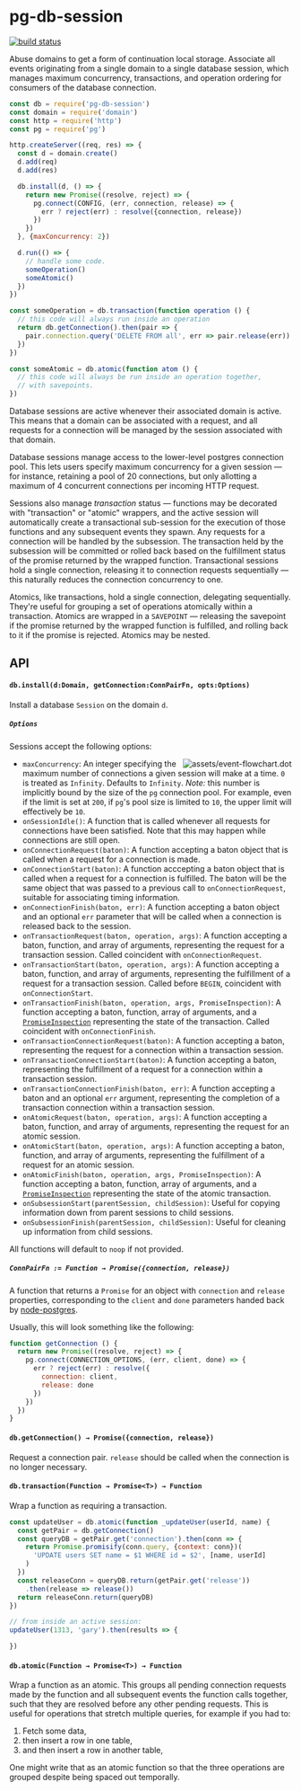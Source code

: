 # pg-db-session

[![build status](https://travis-ci.com/npm/pg-db-session.svg?token=yheHTHt7F3KqoBV9TUYc)](https://travis-ci.com/npm/pg-db-session)

Abuse domains to get a form of continuation local storage. Associate all events
originating from a single domain to a single database session, which manages
maximum concurrency, transactions, and operation ordering for consumers of the
database connection.

```javascript
const db = require('pg-db-session')
const domain = require('domain')
const http = require('http')
const pg = require('pg')

http.createServer((req, res) => {
  const d = domain.create()
  d.add(req)
  d.add(res)

  db.install(d, () => {
    return new Promise((resolve, reject) => {
      pg.connect(CONFIG, (err, connection, release) => {
        err ? reject(err) : resolve({connection, release})
      })
    })
  }, {maxConcurrency: 2})

  d.run(() => {
    // handle some code.
    someOperation()
    someAtomic()
  })
})

const someOperation = db.transaction(function operation () {
  // this code will always run inside an operation
  return db.getConnection().then(pair => {
    pair.connection.query('DELETE FROM all', err => pair.release(err))
  })
})

const someAtomic = db.atomic(function atom () {
  // this code will always be run inside an operation together,
  // with savepoints.
})
```

Database sessions are active whenever their associated domain is active. This means
that a domain can be associated with a request, and all requests for a connection
will be managed by the session associated with that domain.

Database sessions manage access to the lower-level postgres connection pool.
This lets users specify maximum concurrency for a given session — for instance,
retaining a pool of 20 connections, but only allotting a maximum of 4
concurrent connections per incoming HTTP request.

Sessions also manage *transaction* status — functions may be decorated with
"transaction" or "atomic" wrappers, and the active session will automatically
create a transactional sub-session for the execution of those functions and any
subsequent events they spawn. Any requests for a connection will be handled by
the subsession. The transaction held by the subsession will be committed or
rolled back based on the fulfillment status of the promise returned by the
wrapped function. Transactional sessions hold a single connection, releasing it
to connection requests sequentially — this naturally reduces the connection
concurrency to one.

Atomics, like transactions, hold a single connection, delegating sequentially.
They're useful for grouping a set of operations atomically within a
transaction. Atomics are wrapped in a `SAVEPOINT` — releasing the savepoint if
the promise returned by the wrapped function is fulfilled, and rolling back to
it if the promise is rejected. Atomics may be nested.

## API

#### `db.install(d:Domain, getConnection:ConnPairFn, opts:Options)`

Install a database `Session` on the domain `d`.

##### `Options`

Sessions accept the following options:

<img align="right" src="https://cloud.githubusercontent.com/assets/37303/12259904/985ef78a-b8cd-11e5-8665-0535caa69334.png" alt="assets/event-flowchart.dot" />

* `maxConcurrency`: An integer specifying the maximum number of connections a
  given session will make at a time. `0` is treated as `Infinity`. Defaults to
  `Infinity`. *Note:* this number is implicitly bound by the size of the `pg`
  connection pool. For example, even if the limit is set at `200`, if `pg`'s
  pool size is limited to `10`, the upper limit will effectively be `10`.
* `onSessionIdle()`: A function that is called whenever all requests for
  connections have been satisfied. Note that this may happen while connections
  are still open.
* `onConnectionRequest(baton)`: A function accepting a baton object that is
  called when a request for a connection is made.
* `onConnectionStart(baton)`: A function acccepting a baton object that is
  called when a request for a connection is fulfilled. The baton will be the
  same object that was passed to a previous call to `onConnectionRequest`,
  suitable for associating timing information.
* `onConnectionFinish(baton, err)`: A function accepting a baton object and
  an optional `err` parameter that will be called when a connection is released
  back to the session.
* `onTransactionRequest(baton, operation, args)`: A function accepting a baton,
  function, and array of arguments, representing the request for a transaction
  session. Called coincident with `onConnectionRequest`.
* `onTransactionStart(baton, operation, args)`: A function accepting a baton,
  function, and array of arguments, representing the fulfillment of a request
  for a transaction session. Called before `BEGIN`, coincident with
  `onConnectionStart`.
* `onTransactionFinish(baton, operation, args, PromiseInspection)`:
  A function accepting a baton, function, array of arguments, and a
  [`PromiseInspection`][bluebird-inspection] representing the state of the
  transaction. Called coincident with `onConnectionFinish`.
* `onTransactionConnectionRequest(baton)`: A function accepting a baton,
  representing the request for a connection within a transaction session.
* `onTransactionConnectionStart(baton)`: A function accepting a baton,
  representing the fulfillment of a request for a connection within a
  transaction session.
* `onTransactionConnectionFinish(baton, err)`: A function accepting a baton
  and an optional `err` argument, representing the completion of a transaction
  connection within a transaction session.
* `onAtomicRequest(baton, operation, args)`: A function accepting a baton,
  function, and array of arguments, representing the request for an atomic
  session.
* `onAtomicStart(baton, operation, args)`: A function accepting a baton,
  function, and array of arguments, representing the fulfillment of a request
  for an atomic session.
* `onAtomicFinish(baton, operation, args, PromiseInspection)`:
  A function accepting a baton, function, array of arguments, and a
  [`PromiseInspection`][bluebird-inspection] representing the state of the
  atomic transaction.
* `onSubsessionStart(parentSession, childSession)`: Useful for copying
  information down from parent sessions to child sessions.
* `onSubsessionFinish(parentSession, childSession)`: Useful for cleaning up
  information from child sessions.

All functions will default to `noop` if not provided.

##### `ConnPairFn := Function → Promise({connection, release})`

A function that returns a `Promise` for an object with `connection` and `release`
properties, corresponding to the `client` and `done` parameters handed back by
[node-postgres][].

Usually, this will look something like the following:

```javascript
function getConnection () {
  return new Promise((resolve, reject) => {
    pg.connect(CONNECTION_OPTIONS, (err, client, done) => {
      err ? reject(err) : resolve({
        connection: client,
        release: done
      })
    })
  })
}
```

#### `db.getConnection() → Promise({connection, release})`

Request a connection pair. `release` should be called when the connection is no
longer necessary.

#### `db.transaction(Function → Promise<T>) → Function`

Wrap a function as requiring a transaction.

```javascript
const updateUser = db.atomic(function _updateUser(userId, name) {
  const getPair = db.getConnection()
  const queryDB = getPair.get('connection').then(conn => {
    return Promise.promisify(conn.query, {context: conn})(
      'UPDATE users SET name = $1 WHERE id = $2', [name, userId]
    )
  })
  const releaseConn = queryDB.return(getPair.get('release'))
    .then(release => release())
  return releaseConn.return(queryDB)
})

// from inside an active session:
updateUser(1313, 'gary').then(results => {

})
```

#### `db.atomic(Function → Promise<T>) → Function`

Wrap a function as an atomic. This groups all pending connection requests made by
the function and all subsequent events the function calls together, such that they
are resolved before any other pending requests. This is useful for operations that
stretch multiple queries, for example if you had to:

1. Fetch some data,
2. then insert a row in one table,
3. and then insert a row in another table,

One might write that as an atomic function so that the three operations are grouped
despite being spaced out temporally.

[node-postgres]: https://github.com/brianc/node-postgres
[bluebird-inspection]: http://bluebirdjs.com/docs/api/promiseinspection.html
